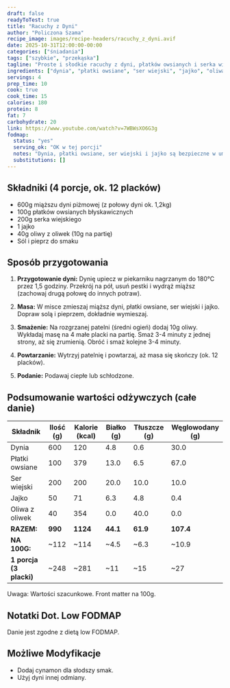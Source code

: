 ```yaml
---
draft: false
readyToTest: true
title: "Racuchy z Dyni"
author: "Policzona Szama"
recipe_image: images/recipe-headers/racuchy_z_dyni.avif
date: 2025-10-31T12:00:00-00:00
categories: ["śniadania"]
tags: ["szybkie", "przekąska"]
tagline: "Proste i słodkie racuchy z dyni, płatków owsianych i serka wiejskiego, bez dodatku cukru."
ingredients: ["dynia", "płatki owsiane", "ser wiejski", "jajko", "oliwa z oliwek"]
servings: 4
prep_time: 10
cook: true
cook_time: 15
calories: 180
protein: 8
fat: 7
carbohydrate: 20
link: https://www.youtube.com/watch?v=7WBWsXO6G3g
fodmap:
  status: "yes"
  serving_ok: "OK w tej porcji"
  notes: "Dynia, płatki owsiane, ser wiejski i jajko są bezpieczne w umiarkowanych ilościach."
  substitutions: []
---
```


## Składniki (4 porcje, ok. 12 placków)

- 600g miąższu dyni piżmowej (z połowy dyni ok. 1,2kg)
- 100g płatków owsianych błyskawicznych
- 200g serka wiejskiego
- 1 jajko
- 40g oliwy z oliwek (10g na partię)
- Sól i pieprz do smaku

## Sposób przygotowania

1. **Przygotowanie dyni:** Dynię upiecz w piekarniku nagrzanym do 180°C przez 1,5 godziny. Przekrój na pół, usuń pestki i wydrąż miąższ (zachowaj drugą połowę do innych potraw).

2. **Masa:** W misce zmieszaj miąższ dyni, płatki owsiane, ser wiejski i jajko. Dopraw solą i pieprzem, dokładnie wymieszaj.

3. **Smażenie:** Na rozgrzanej patelni (średni ogień) dodaj 10g oliwy. Wykładaj masę na 4 małe placki na partię. Smaż 3-4 minuty z jednej strony, aż się zrumienią. Obróć i smaż kolejne 3-4 minuty.

4. **Powtarzanie:** Wytrzyj patelnię i powtarzaj, aż masa się skończy (ok. 12 placków).

5. **Podanie:** Podawaj ciepłe lub schłodzone.

## Podsumowanie wartości odżywczych (całe danie)

| Składnik              | Ilość (g) | Kalorie (kcal) | Białko (g) | Tłuszcze (g) | Węglowodany (g) |
|-----------------------|-----------|----------------|------------|--------------|-----------------|
| Dynia                 | 600       | 120            | 4.8        | 0.6          | 30.0            |
| Płatki owsiane        | 100       | 379            | 13.0       | 6.5          | 67.0            |
| Ser wiejski           | 200       | 200            | 20.0       | 10.0         | 10.0            |
| Jajko                 | 50        | 71             | 6.3        | 4.8          | 0.4             |
| Oliwa z oliwek        | 40        | 354            | 0.0        | 40.0         | 0.0             |
| **RAZEM:**            | **990**   | **1124**       | **44.1**   | **61.9**     | **107.4**       |
| **NA 100G:**          | ~112      | ~114           | ~4.5       | ~6.3         | ~10.9           |
| **1 porcja (3 placki)**| ~248      | ~281           | ~11        | ~15          | ~27            |

Uwaga: Wartości szacunkowe. Front matter na 100g.

## Notatki Dot. Low FODMAP

Danie jest zgodne z dietą low FODMAP.

## Możliwe Modyfikacje

- Dodaj cynamon dla słodszy smak.
- Użyj dyni innej odmiany.